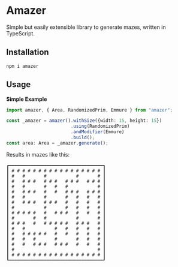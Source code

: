# Amazer

Simple but easily extensible library to generate mazes, written in TypeScript.

## Installation

```
npm i amazer
```

## Usage

**Simple Example**
```typescript
import amazer, { Area, RandomizedPrim, Emmure } from "amazer";

const _amazer = amazer().withSize({width: 15, height: 15})
                        .using(RandomizedPrim)
                        .andModifier(Emmure)
                        .build();
const area: Area = _amazer.generate();
```
Results in mazes like this:
```
┏━━━━━━━━━━━━━━━━━━━━━━━━━━━━━━━━━━━┓
┃ # # # # # # # # # # # # # # # # # ┃
┃ #   #       #           #       # ┃
┃ #   # # #   # # #   # # #   # # # ┃
┃ #   #       #   #   #           # ┃
┃ #   # # #   #   #   # # #   # # # ┃
┃ #   #       #       #   #   #   # ┃
┃ #   # # #   # # #   #   #   #   # ┃
┃ #           #       #   #   #   # ┃
┃ # # # # #   #   # # #   #   #   # ┃
┃ #       #   #           #       # ┃
┃ # # #   #   # # # # #   # # #   # ┃
┃ #   #           #   #   #   #   # ┃
┃ #   # # # # #   #   #   #   #   # ┃
┃ #   #   #       #       #   #   # ┃
┃ #   #   # # #   # # #   #   #   # ┃
┃ #                               # ┃
┃ # # # # # # # # # # # # # # # # # ┃
┗━━━━━━━━━━━━━━━━━━━━━━━━━━━━━━━━━━━┛
```